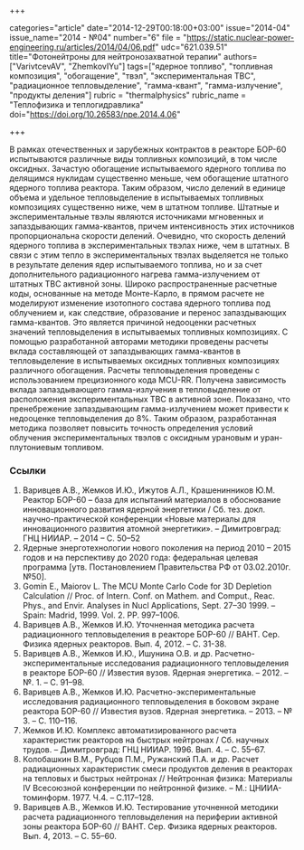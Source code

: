 +++

categories="article"
date="2014-12-29T00:18:00+03:00"
issue="2014-04"
issue_name="2014 - №04"
number="6"
file = "https://static.nuclear-power-engineering.ru/articles/2014/04/06.pdf"
udc="621.039.51"
title="Фотонейтроны для нейтронозахватной терапии"
authors=["VarivtcevAV", "ZhemkovIYu"]
tags=["ядерное топливо", "топливная композиция", "обогащение", "твэл", "экспериментальная ТВС", "радиационное тепловыделение", "гамма-квант", "гамма-излучение", "продукты деления"]
rubric = "thermalphysics"
rubric_name = "Теплофизика и теплогидравлика"
doi="https://doi.org/10.26583/npe.2014.4.06"

+++

В рамках отечественных и зарубежных контрактов в реакторе БОР-60 испытываются различные виды топливных композиций, в том числе оксидных. Зачастую обогащение испытываемого ядерного топлива по делящимся нуклидам существенно меньше, чем обогащение штатного ядерного топлива реактора. Таким образом, число делений в единице объема и удельное тепловыделение в испытываемых топливных композициях существенно ниже, чем в штатном топливе. Штатные и экспериментальные твэлы являются источниками мгновенных и запаздывающих гамма-квантов, причем интенсивность этих источников пропорциональна скорости делений. Очевидно, что скорость делений ядерного топлива в экспериментальных твэлах ниже, чем в штатных. В связи с этим тепло в экспериментальных твэлах выделяется не только в результате деления ядер испытываемого топлива, но и за счет дополнительного радиационного нагрева гамма-излучением от штатных ТВС активной зоны. Широко распространенные расчетные коды, основанные на методе Монте-Карло, в прямом расчете не моделируют изменение изотопного состава ядерного топлива под облучением и, как следствие, образование и перенос запаздывающих гамма-квантов. Это является причиной недооценки расчетных значений тепловыделения в испытываемых топливных композициях. С помощью разработанной авторами методики проведены расчеты вклада составляющей от запаздывающих гамма-квантов в тепловыделение в испытываемых оксидных топливных композициях различного обогащения. Расчеты тепловыделения проведены с использованием прецизионного кода MCU-RR. Получена зависимость вклада запаздывающего гамма-излучения в тепловыделение от расположения экспериментальных ТВС в активной зоне. Показано, что пренебрежение запаздывающим гамма-излучением может привести к недооценке тепловыделения до 8%. Таким образом, разработанная методика позволяет повысить точность определения условий облучения экспериментальных твэлов с оксидным урановым и уран-плутониевым топливом.

### Ссылки

1. Варивцев А.В., Жемков И.Ю., Ижутов А.Л., Крашенинников Ю.М. Реактор БОР-60 – база для испытаний материалов в обоснование инновационного развития ядерной энергетики / Сб. тез. докл. научно-практической конференции «Новые материалы для инновационного развития атомной энергетики». – Димитровград: ГНЦ НИИАР. – 2014 – С. 50–52
2. Ядерные энерготехнологии нового поколения на период 2010 – 2015 годов и на перспективу до 2020 года: федеральная целевая программа [утв. Постановлением Правительства РФ от 03.02.2010г. №50].
3. Gomin E., Maiorov L. The MCU Monte Carlo Code for 3D Depletion Calculation // Proc. of Intern. Conf. on Mathem. and Comput., Reac. Phys., and Envir. Analyses in Nucl Applications, Sept. 27–30 1999. – Spain: Madrid, 1999. Vol. 2. PP. 997–1006.
4. Варивцев А.В., Жемков И.Ю. Уточненная методика расчета радиационного тепловыделения в реакторе БОР-60 // ВАНТ. Сер. Физика ядерных реакторов. Вып. 4, 2012. – С. 31-38.
5. Варивцев А.В., Жемков И.Ю., Ишунина О.В. и др. Расчетно-экспериментальные исследования радиационного тепловыделения в реакторе БОР-60 // Известия вузов. Ядерная энергетика. – 2012. – №. 1. – С. 91–98.
6. Варивцев А.В., Жемков И.Ю. Расчетно-экспериментальные исследования радиационного тепловыделения в боковом экране реактора БОР-60 // Известия вузов. Ядерная энергетика. – 2013. – № 3. – С. 110–116.
7. Жемков И.Ю. Комплекс автоматизированного расчета характеристик реакторов на быстрых нейтронах / Сб. научных трудов. – Димитровград: ГНЦ НИИАР. 1996. Вып. 4. – С. 55–67.
8. Колобашкин В.М., Рубцов П.М., Ружанский П.А. и др. Расчет радиационных характеристик смеси продуктов деления в реакторах на тепловых и быстрых нейтронах // Нейтронная физика: Материалы IV Всесоюзной конференции по нейтронной физике. – М.: ЦНИИА-томинформ. 1977. Ч.4. – С.117–128.
9. Варивцев А.В., Жемков И.Ю. Тестирование уточненной методики расчета радиационного тепловыделения на периферии активной зоны реактора БОР-60 // ВАНТ. Сер. Физика ядерных реакторов. Вып. 4, 2013. – С. 55–60.